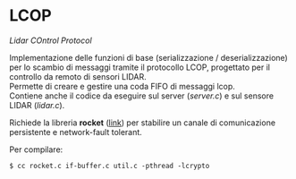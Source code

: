 # LCOP
*Lidar COntrol Protocol*

Implementazione delle funzioni di base (serializzazione / deserializzazione) per lo scambio di messaggi tramite il protocollo LCOP, progettato per il controllo da remoto di sensori LIDAR.\
Permette di creare e gestire una coda FIFO di messaggi lcop.\
Contiene anche il codice da eseguire sul server (*server.c*) e sul sensore LIDAR (*lidar.c*).

Richiede la libreria **rocket** ([link][rocket]) per stabilire un canale di comunicazione persistente e network-fault tolerant.

Per compilare:

```
$ cc rocket.c if-buffer.c util.c -pthread -lcrypto
```

[rocket]: <https://github.com/ilDuna/rocket>
